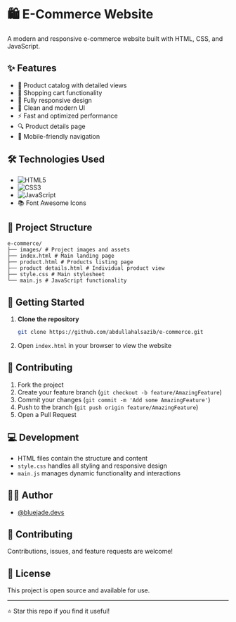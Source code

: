 # 🛍️ E-Commerce Website

A modern and responsive e-commerce website built with HTML, CSS, and JavaScript.

## ✨ Features

- 🏪 Product catalog with detailed views
- 🛒 Shopping cart functionality 
- 📱 Fully responsive design
- 🎨 Clean and modern UI
- ⚡ Fast and optimized performance
- 🔍 Product details page
- 📱 Mobile-friendly navigation

## 🛠️ Technologies Used

- ![HTML5](https://img.shields.io/badge/HTML5-79.5%25-orange)
- ![CSS3](https://img.shields.io/badge/CSS3-19.4%25-blue)
- ![JavaScript](https://img.shields.io/badge/JavaScript-1.1%25-yellow)
- 📚 Font Awesome Icons

## 📂 Project Structure
```
e-commerce/
├── images/ # Project images and assets
├── index.html # Main landing page
├── product.html # Products listing page
├── product details.html # Individual product view
├── style.css # Main stylesheet
└── main.js # JavaScript functionality
```
## 🚀 Getting Started

1. **Clone the repository**
   ```bash
   git clone https://github.com/abdullahalsazib/e-commerce.git
   ```
2. Open `index.html` in your browser to view the website

## 🤝 Contributing

1. Fork the project
2. Create your feature branch (`git checkout -b feature/AmazingFeature`)
3. Commit your changes (`git commit -m 'Add some AmazingFeature'`)
4. Push to the branch (`git push origin feature/AmazingFeature`)
5. Open a Pull Request


## 💻 Development

- HTML files contain the structure and content
- `style.css` handles all styling and responsive design
- `main.js` manages dynamic functionality and interactions

## 👨‍💻 Author

- [@bluejade.devs]((https://github.com/bluejade-devs))

## 🤝 Contributing

Contributions, issues, and feature requests are welcome!

## 📝 License

This project is open source and available for use.

---
⭐ Star this repo if you find it useful!
